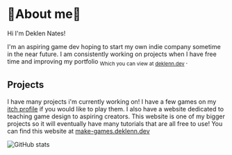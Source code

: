 # 🦞About me🦞
Hi I'm Deklen Nates!

I'm an aspiring game dev hoping to start my own indie company sometime in the near future. I am consistently working on projects when I have free time and improving my portfolio 	<sub> Which you can view at [deklenn.dev](https://deklenn.dev/) </sub>. 

## Projects
I have many projects i'm currently working on! I have a few games on my [itch profile](https://mrdizzy14.itch.io/) if you would like to play them. I also have a website dedicated to teaching game design to aspiring creators. This website is one of my bigger projects so it will eventually have many tutorials that are all free to use! You can find this website at [make-games.deklenn.dev](https://make-games.deklenn.dev/)


![GitHub stats](https://github-readme-stats.vercel.app/api?username=Mrdizzy14-Deklen&show_icons=true&bg_color=070B4C&title_color=C35591&text_color=BEA589&icon_color=DFCAB0&border_color=3D424A&border_radius=9)
